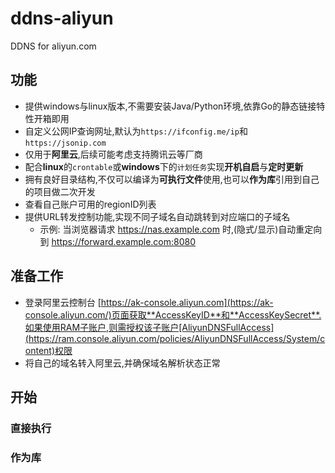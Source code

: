 # ddns-aliyun

DDNS for aliyun.com

## 功能

- 提供windows与linux版本,不需要安装Java/Python环境,依靠Go的静态链接特性开箱即用
- 自定义公网IP查询网址,默认为`https://ifconfig.me/ip`和`https://jsonip.com`
- 仅用于**阿里云**,后续可能考虑支持腾讯云等厂商
- 配合**linux**的`crontable`或**windows**下的`计划任务`实现**开机自启**与**定时更新**
- 拥有良好目录结构,不仅可以编译为**可执行文件**使用,也可以**作为库**引用到自己的项目做二次开发
- 查看自己账户可用的regionID列表
- 提供URL转发控制功能,实现不同子域名自动跳转到对应端口的子域名
    - 示例: 当浏览器请求 https://nas.example.com 时,(隐式/显示)自动重定向到 https://forward.example.com:8080

## 准备工作

- 登录阿里云控制台 [https://ak-console.aliyun.com](https://ak-console.aliyun.com/)页面获取**AccessKeyID**和**AccessKeySecret**.如果使用RAM子账户,则需授权该子账户[AliyunDNSFullAccess](https://ram.console.aliyun.com/policies/AliyunDNSFullAccess/System/content)权限
- 将自己的域名转入阿里云,并确保域名解析状态正常

## 开始

### 直接执行

### 作为库